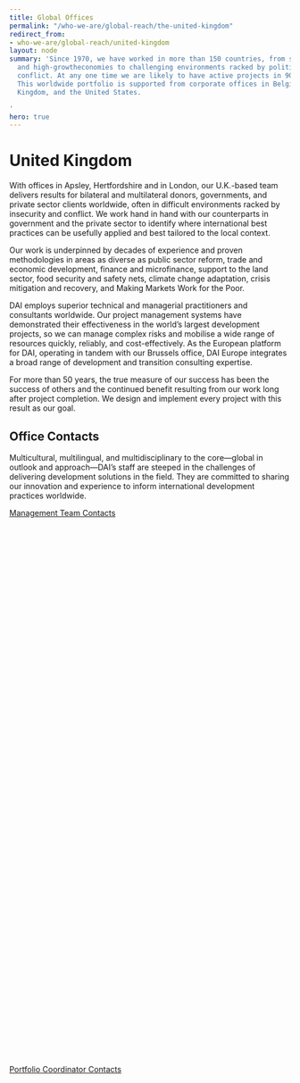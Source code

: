 ```yaml
---
title: Global Offices
permalink: "/who-we-are/global-reach/the-united-kingdom"
redirect_from:
- who-we-are/global-reach/united-kingdom
layout: node
summary: 'Since 1970, we have worked in more than 150 countries, from stable societies
  and high-growtheconomies to challenging environments racked by political or military
  conflict. At any one time we are likely to have active projects in 90 or more countries.
  This worldwide portfolio is supported from corporate offices in Belgium, Nigeria, the United
  Kingdom, and the United States.

'
hero: true
---
```


# United Kingdom

With offices in Apsley, Hertfordshire and in London, our U.K.-based team
delivers results for bilateral and multilateral donors, governments, and private
sector clients worldwide, often in difficult environments racked by insecurity and
conflict. We work hand in hand with our counterparts in government and the private
sector to identify where international best practices can be usefully applied and
best tailored to the local context.

Our work is underpinned by decades of experience and proven methodologies in areas as diverse as public sector reform, trade and economic development, finance and microfinance, support to the land sector, food security and safety nets, climate change adaptation, crisis mitigation and recovery, and Making Markets Work for the Poor.

DAI employs superior technical and managerial practitioners and consultants worldwide. Our project management systems have demonstrated their effectiveness in the world’s largest development projects, so we can manage complex risks and mobilise a wide range of resources quickly, reliably, and cost-effectively. As the European platform for DAI, operating in tandem with our Brussels office, DAI Europe integrates a broad range of development and transition consulting expertise.

For more than 50 years, the true measure of our success has been the success of others and the continued benefit resulting from our work long after project completion. We design and implement every project with this result as our goal.

## Office Contacts

Multicultural, multilingual, and multidisciplinary to the core—global in outlook and approach—DAI’s staff are steeped in the challenges of delivering development solutions in the field. They are committed to sharing our innovation and experience to inform international development practices worldwide.

<a href="/who-we-are/global-reach/united-kingdom/contacts/management" class="primary-block--button contacts-button">
Management Team Contacts <svg class="redirect" viewBox="0 0 36 70" preserveAspectRatio="xMinYMax meet"><use xlink:href="#redirect"></use></svg></a>
<a href="/who-we-are/global-reach/united-kingdom/contacts/portfolio-coordinators" class="primary-block--button contacts-button">Portfolio Coordinator Contacts <svg class="redirect" viewBox="0 0 36 70" preserveAspectRatio="xMinYMax meet"><use xlink:href="#redirect"></use></svg></a>
